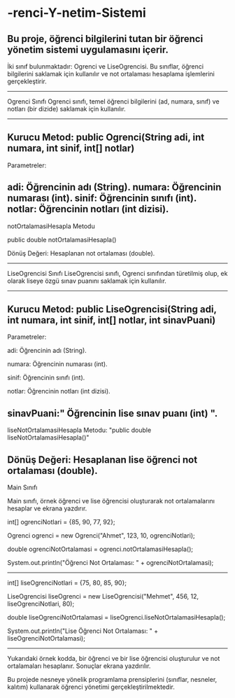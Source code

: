 # -renci-Y-netim-Sistemi
Bu proje, öğrenci bilgilerini tutan bir öğrenci yönetim sistemi uygulamasını içerir.
-------------------------------

İki sınıf bulunmaktadır: Ogrenci ve LiseOgrencisi.
Bu sınıflar, öğrenci bilgilerini saklamak için kullanılır ve not ortalaması hesaplama işlemlerini gerçekleştirir.

---------------------------------------------
Ogrenci Sınıfı
Ogrenci sınıfı, temel öğrenci bilgilerini (ad, numara, sınıf) ve notları (bir dizide) saklamak için kullanılır.

--------------------------------------------
Kurucu Metod:
public Ogrenci(String adi, int numara, int sinif, int[] notlar)
-----------------------------------------------
Parametreler:

adi: Öğrencinin adı (String).
numara: Öğrencinin numarası (int).
sinif: Öğrencinin sınıfı (int).
notlar: Öğrencinin notları (int dizisi).
-------------------------------------------------

notOrtalamasiHesapla Metodu

public double notOrtalamasiHesapla()

Dönüş Değeri: Hesaplanan not ortalaması (double).

----------------------------------------------------

LiseOgrencisi Sınıfı
LiseOgrencisi sınıfı, Ogrenci sınıfından türetilmiş olup, ek olarak liseye özgü sınav puanını saklamak için kullanılır.

-------------------------------------------------------
Kurucu Metod:
public LiseOgrencisi(String adi, int numara, int sinif, int[] notlar, int sinavPuani)
--------------------------------------------------
Parametreler:

adi: Öğrencinin adı (String).

numara: Öğrencinin numarası (int).

sinif: Öğrencinin sınıfı (int).

notlar: Öğrencinin notları (int dizisi).

sinavPuani:" Öğrencinin lise sınav puanı (int) ".
-----------------------------------------------------

liseNotOrtalamasiHesapla Metodu:
"public double liseNotOrtalamasiHesapla()"

Dönüş Değeri: Hesaplanan lise öğrenci not ortalaması (double).
----------------------------------------------------------------
Main Sınıfı

Main sınıfı, örnek öğrenci ve lise öğrencisi oluşturarak not ortalamalarını hesaplar ve ekrana yazdırır.

int[] ogrenciNotlari = {85, 90, 77, 92};

Ogrenci ogrenci = new Ogrenci("Ahmet", 123, 10, ogrenciNotlari);

double ogrenciNotOrtalamasi = ogrenci.notOrtalamasiHesapla();

System.out.println("Öğrenci Not Ortalaması: " + ogrenciNotOrtalamasi);

--------------------------------------------------------------------

int[] liseOgrenciNotlari = {75, 80, 85, 90};

LiseOgrencisi liseOgrenci = new LiseOgrencisi("Mehmet", 456, 12, liseOgrenciNotlari, 80);

double liseOgrenciNotOrtalamasi = liseOgrenci.liseNotOrtalamasiHesapla();

System.out.println("Lise Öğrenci Not Ortalaması: " + liseOgrenciNotOrtalamasi);

------------------------------------------------------------------------------------
Yukarıdaki örnek kodda, bir öğrenci ve bir lise öğrencisi oluşturulur ve not ortalamaları hesaplanır. Sonuçlar ekrana yazdırılır.

Bu projede nesneye yönelik programlama prensiplerini (sınıflar, nesneler, kalıtım) kullanarak öğrenci yönetimi gerçekleştirilmektedir.
